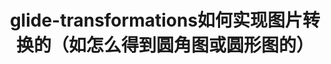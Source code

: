 ---
title: glide-transformations如何实现图片转换的（如怎么得到圆角图或圆形图的）
category: 
  - android
  - 第三方框架
tag:
  - android
  - 第三方框架
---